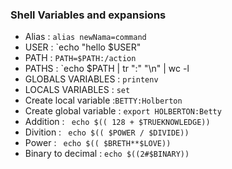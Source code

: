 ### Shell Variables and expansions
- Alias : `alias newNama=command`
- USER : `echo "hello $USER"
- PATH : `PATH=$PATH:/action`
- PATHS : `echo $PATH | tr ":" "\n" | wc -l
- GLOBALS VARIABLES : `printenv`
- LOCALS VARIABLES : `set`
- Create local variable :`BETTY:Holberton`
- Create global variable : `export HOLBERTON:Betty`
- Addition : ` echo $(( 128 + $TRUEKNOWLEDGE))`
- Divition : ` echo $(( $POWER / $DIVIDE))`
- Power : ` echo $(( $BRETH**$LOVE))`
- Binary to decimal : `echo $((2#$BINARY))`